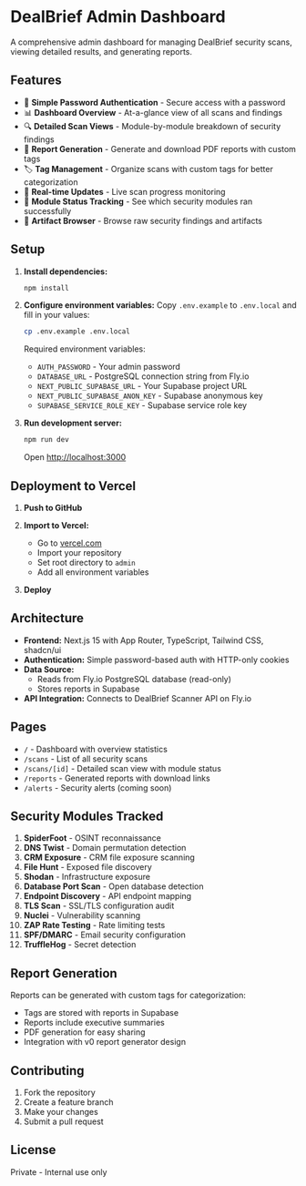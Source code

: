 # DealBrief Admin Dashboard

A comprehensive admin dashboard for managing DealBrief security scans, viewing detailed results, and generating reports.

## Features

- 🔐 **Simple Password Authentication** - Secure access with a password
- 📊 **Dashboard Overview** - At-a-glance view of all scans and findings
- 🔍 **Detailed Scan Views** - Module-by-module breakdown of security findings
- 📄 **Report Generation** - Generate and download PDF reports with custom tags
- 🏷️ **Tag Management** - Organize scans with custom tags for better categorization
- 🔄 **Real-time Updates** - Live scan progress monitoring
- 🎯 **Module Status Tracking** - See which security modules ran successfully
- 📁 **Artifact Browser** - Browse raw security findings and artifacts

## Setup

1. **Install dependencies:**
   ```bash
   npm install
   ```

2. **Configure environment variables:**
   Copy `.env.example` to `.env.local` and fill in your values:
   ```bash
   cp .env.example .env.local
   ```

   Required environment variables:
   - `AUTH_PASSWORD` - Your admin password
   - `DATABASE_URL` - PostgreSQL connection string from Fly.io
   - `NEXT_PUBLIC_SUPABASE_URL` - Your Supabase project URL
   - `NEXT_PUBLIC_SUPABASE_ANON_KEY` - Supabase anonymous key
   - `SUPABASE_SERVICE_ROLE_KEY` - Supabase service role key

3. **Run development server:**
   ```bash
   npm run dev
   ```

   Open [http://localhost:3000](http://localhost:3000)

## Deployment to Vercel

1. **Push to GitHub**

2. **Import to Vercel:**
   - Go to [vercel.com](https://vercel.com)
   - Import your repository
   - Set root directory to `admin`
   - Add all environment variables

3. **Deploy**

## Architecture

- **Frontend:** Next.js 15 with App Router, TypeScript, Tailwind CSS, shadcn/ui
- **Authentication:** Simple password-based auth with HTTP-only cookies
- **Data Source:** 
  - Reads from Fly.io PostgreSQL database (read-only)
  - Stores reports in Supabase
- **API Integration:** Connects to DealBrief Scanner API on Fly.io

## Pages

- `/` - Dashboard with overview statistics
- `/scans` - List of all security scans
- `/scans/[id]` - Detailed scan view with module status
- `/reports` - Generated reports with download links
- `/alerts` - Security alerts (coming soon)

## Security Modules Tracked

1. **SpiderFoot** - OSINT reconnaissance
2. **DNS Twist** - Domain permutation detection
3. **CRM Exposure** - CRM file exposure scanning
4. **File Hunt** - Exposed file discovery
5. **Shodan** - Infrastructure exposure
6. **Database Port Scan** - Open database detection
7. **Endpoint Discovery** - API endpoint mapping
8. **TLS Scan** - SSL/TLS configuration audit
9. **Nuclei** - Vulnerability scanning
10. **ZAP Rate Testing** - Rate limiting tests
11. **SPF/DMARC** - Email security configuration
12. **TruffleHog** - Secret detection

## Report Generation

Reports can be generated with custom tags for categorization:
- Tags are stored with reports in Supabase
- Reports include executive summaries
- PDF generation for easy sharing
- Integration with v0 report generator design

## Contributing

1. Fork the repository
2. Create a feature branch
3. Make your changes
4. Submit a pull request

## License

Private - Internal use only
